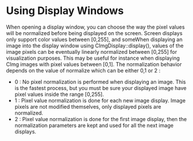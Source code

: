 # Using Display Windows

When opening a display window, you can choose the way the pixel values will be normalized before being displayed on the screen. Screen displays only support color values between [0,255], and someWhen displaying an image into the display window using CImgDisplay::display(), values of the image pixels can be eventually linearly normalized between [0,255] for visualization purposes. This may be useful for instance when displaying CImg<double> images with pixel values between [0,1]. The normalization behavior depends on the value of normalize which can be either 0,1 or 2 :

- 0 : No pixel normalization is performed when displaying an image. This is the fastest process, but you must be sure your displayed image have pixel values inside the range [0,255].
- 1 : Pixel value normalization is done for each new image display. Image pixels are not modified themselves, only displayed pixels are normalized.
- 2 : Pixel value normalization is done for the first image display, then the normalization parameters are kept and used for all the next image displays.
